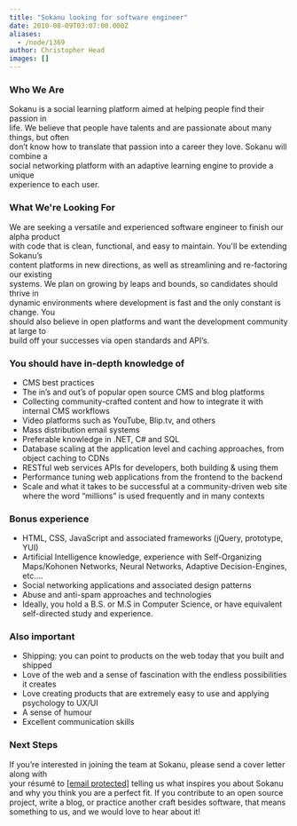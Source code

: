 ```yaml
---
title: "Sokanu looking for software engineer"
date: 2010-08-09T03:07:00.000Z
aliases:
  - /node/1369
author: Christopher Head
images: []
---
```


<div class="field field-name-body field-type-text-with-summary field-label-hidden"><div class="field-items"><div class="field-item even"><h3>Who We Are</h3>
<p>Sokanu is a social learning platform aimed at helping people find their passion in<br>
life. We believe that people have talents and are passionate about many things, but often<br>
don&#x2019;t know how to translate that passion into a career they love. Sokanu will combine a<br>
social networking platform with an adaptive learning engine to provide a unique<br>
experience to each user.</p>
<h3>What We&apos;re Looking For</h3>
<p>We are seeking a versatile and experienced software engineer to finish our alpha product<br>
with code that is clean, functional, and easy to maintain. You&apos;ll be extending Sokanu&#x2019;s<br>
content platforms in new directions, as well as streamlining and re-factoring our existing<br>
systems. We plan on growing by leaps and bounds, so candidates should thrive in<br>
dynamic environments where development is fast and the only constant is change. You<br>
should also believe in open platforms and want the development community at large to<br>
build off your successes via open standards and API&#x2019;s.</p>
<h3>You should have in-depth knowledge of</h3>
<ul>
<li>CMS best practices</li>
<li>The in&#x2019;s and out&#x2019;s of popular open source CMS and blog platforms</li>
<li>Collecting community-crafted content and how to integrate it with internal CMS workflows</li>
<li>Video platforms such as YouTube, Blip.tv, and others</li>
<li>Mass distribution email systems</li>
<li>Preferable knowledge in .NET, C# and SQL</li>
<li>Database scaling at the application level and caching approaches, from object caching to CDNs</li>
<li>RESTful web services APIs for developers, both building &amp; using them</li>
<li>Performance tuning web applications from the frontend to the backend</li>
<li>Scale and what it takes to be successful at a community-driven web site where the word &#x201C;millions&#x201D; is used frequently and in many contexts</li>
</ul>
<h3>Bonus experience</h3>
<ul>
<li>HTML, CSS, JavaScript and associated frameworks (jQuery, prototype, YUI)</li>
<li>Artificial Intelligence knowledge, experience with Self-Organizing Maps/Kohonen Networks, Neural Networks, Adaptive Decision-Engines, etc.&#x2026;</li>
<li>Social networking applications and associated design patterns</li>
<li>Abuse and anti-spam approaches and technologies</li>
<li>Ideally, you hold a B.S. or M.S in Computer Science, or have equivalent self-directed study and experience.</li>
</ul>
<h3>Also important</h3>
<ul>
<li>Shipping: you can point to products on the web today that you built and shipped</li>
<li>Love of the web and a sense of fascination with the endless possibilities it creates</li>
<li>Love creating products that are extremely easy to use and applying psychology to UX/UI</li>
<li>A sense of humour</li>
<li>Excellent communication skills</li>
</ul>
<h3>Next Steps</h3>
<p>If you&#x2019;re interested in joining the team at Sokanu, please send a cover letter along with<br>
your r&#xE9;sum&#xE9; to <a href="/cdn-cgi/l/email-protection#402a2f223300332f2b212e356e232f2d"><span class="__cf_email__" data-cfemail="1973767b6a596a767278776c377a7674">[email&#xA0;protected]</span></a> telling us what inspires you about Sokanu and why you think you are a perfect fit. If you contribute to an open source project, write a blog, or practice another craft besides software, that means something to us, and we would love to hear about it!</p>
</div></div></div>    <footer>
          </footer>
